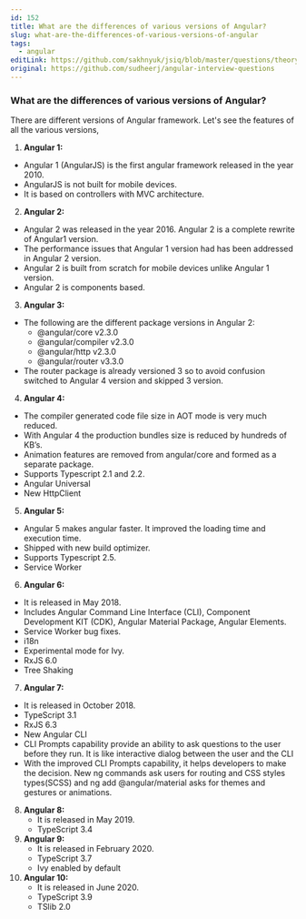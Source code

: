 ```yaml
---
id: 152
title: What are the differences of various versions of Angular?
slug: what-are-the-differences-of-various-versions-of-angular
tags:
  - angular
editLink: https://github.com/sakhnyuk/jsiq/blob/master/questions/theory/angular/152.md
original: https://github.com/sudheerj/angular-interview-questions
---
```


### What are the differences of various versions of Angular?

There are different versions of Angular framework. Let's see the features of all the various versions,

1. **Angular 1:**

- Angular 1 (AngularJS) is the first angular framework released in the year 2010.
- AngularJS is not built for mobile devices.
- It is based on controllers with MVC architecture.

2. **Angular 2:**

- Angular 2 was released in the year 2016. Angular 2 is a complete rewrite of Angular1 version.
- The performance issues that Angular 1 version had has been addressed in Angular 2 version.
- Angular 2 is built from scratch for mobile devices unlike Angular 1 version.
- Angular 2 is components based.

3. **Angular 3:**

- The following are the different package versions in Angular 2:
  - @angular/core v2.3.0
  - @angular/compiler v2.3.0
  - @angular/http v2.3.0
  - @angular/router v3.3.0
- The router package is already versioned 3 so to avoid confusion switched to Angular 4 version and skipped 3 version.

4. **Angular 4:**

- The compiler generated code file size in AOT mode is very much reduced.
- With Angular 4 the production bundles size is reduced by hundreds of KB’s.
- Animation features are removed from angular/core and formed as a separate package.
- Supports Typescript 2.1 and 2.2.
- Angular Universal
- New HttpClient

5. **Angular 5:**

- Angular 5 makes angular faster. It improved the loading time and execution time.
- Shipped with new build optimizer.
- Supports Typescript 2.5.
- Service Worker

6. **Angular 6:**

- It is released in May 2018.
- Includes Angular Command Line Interface (CLI), Component Development KIT (CDK), Angular Material Package, Angular Elements.
- Service Worker bug fixes.
- i18n
- Experimental mode for Ivy.
- RxJS 6.0
- Tree Shaking

7. **Angular 7:**

- It is released in October 2018.
- TypeScript 3.1
- RxJS 6.3
- New Angular CLI
- CLI Prompts capability provide an ability to ask questions to the user before they run. It is like interactive dialog between the user and the CLI
- With the improved CLI Prompts capability, it helps developers to make the decision. New ng commands ask users for routing and CSS styles types(SCSS) and ng add @angular/material asks for themes and gestures or animations.

8. **Angular 8:**
   - It is released in May 2019.
   - TypeScript 3.4
9. **Angular 9:**
   - It is released in February 2020.
   - TypeScript 3.7
   - Ivy enabled by default
10. **Angular 10:**
    - It is released in June 2020.
    - TypeScript 3.9
    - TSlib 2.0